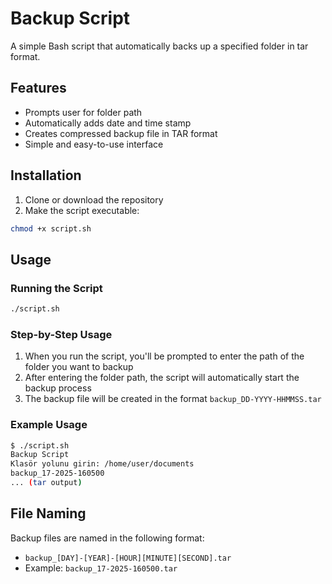 # Backup Script

A simple Bash script that automatically backs up a specified folder in tar format.

## Features

- Prompts user for folder path
- Automatically adds date and time stamp
- Creates compressed backup file in TAR format
- Simple and easy-to-use interface

## Installation

1. Clone or download the repository
2. Make the script executable:
```bash
chmod +x script.sh
```

## Usage

### Running the Script

```bash
./script.sh
```

### Step-by-Step Usage

1. When you run the script, you'll be prompted to enter the path of the folder you want to backup
2. After entering the folder path, the script will automatically start the backup process
3. The backup file will be created in the format `backup_DD-YYYY-HHMMSS.tar`

### Example Usage

```bash
$ ./script.sh
Backup Script
Klasör yolunu girin: /home/user/documents
backup_17-2025-160500
... (tar output)
```

## File Naming

Backup files are named in the following format:

- `backup_[DAY]-[YEAR]-[HOUR][MINUTE][SECOND].tar`
- Example: `backup_17-2025-160500.tar`
